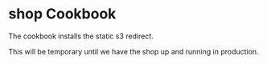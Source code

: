 shop Cookbook
=============

The cookbook installs the static s3 redirect.

This will be temporary until we have the shop up and running in production.